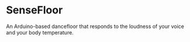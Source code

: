 # SenseFloor
An Arduino-based dancefloor that responds to the loudness of your voice and your body temperature. 

